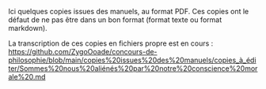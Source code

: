 Ici quelques copies issues des manuels, au format PDF. Ces copies ont le défaut de ne pas être dans un bon format (format texte ou format markdown).

La transcription de ces copies en fichiers propre est en cours :
https://github.com/ZygoOoade/concours-de-philosophie/blob/main/copies%20issues%20des%20manuels/copies_à_éditer/Sommes%20nous%20aliénés%20par%20notre%20conscience%20morale%20.md
